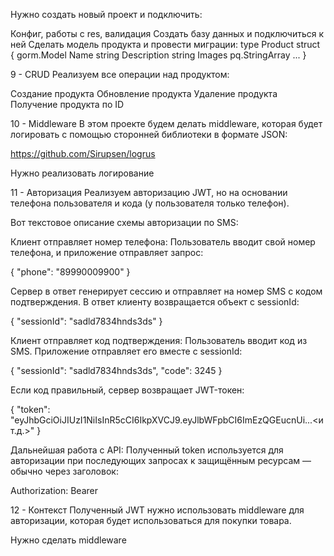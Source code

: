 Нужно создать новый проект и подключить:

Конфиг, работы с res, валидация
Создать базу данных и подключиться к ней
Сделать модель продукта и провести миграции:
type Product struct {
    gorm.Model
    Name        string
    Description string
    Images      pq.StringArray
    ...
}

9 - CRUD
Реализуем все операции над продуктом:

Создание продукта
Обновление продукта
Удаление продукта
Получение продукта по ID

10 - Middleware
В этом проекте будем делать middleware, которая будет логировать с помощью сторонней библиотеки в формате JSON:

<https://github.com/Sirupsen/logrus>

Нужно реализовать логирование

11 - Авторизация
Реализуем авторизацию JWT, но на основании телефона пользователя и кода (у пользователя только телефон).

Вот текстовое описание схемы авторизации по SMS:

Клиент отправляет номер телефона:
Пользователь вводит свой номер телефона, и приложение отправляет запрос:


{
  "phone": "89990009900"
}

Сервер в ответ генерирует сессию и отправляет на номер SMS с кодом подтверждения. В ответ клиенту возвращается объект с sessionId:


{
  "sessionId": "sadld7834hnds3ds"
}

Клиент отправляет код подтверждения:
Пользователь вводит код из SMS. Приложение отправляет его вместе с sessionId:


{
  "sessionId": "sadld7834hnds3ds",
  "code": 3245
}

Если код правильный, сервер возвращает JWT-токен:


{
  "token": "eyJhbGciOiJIUzI1NiIsInR5cCI6IkpXVCJ9.eyJlbWFpbCI6ImEzQGEucnUi...<и т.д.>"
}

Дальнейшая работа с API:
Полученный token используется для авторизации при последующих запросах к защищённым ресурсам — обычно через заголовок:


Authorization: Bearer <token>

12 - Контекст
Полученный JWT нужно использовать middleware для авторизации, которая будет использоваться для покупки товара.

Нужно сделать middleware